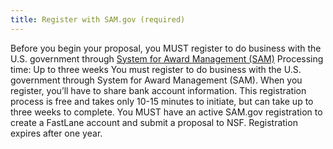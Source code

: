 ```yaml
---
title: Register with SAM.gov (required)
---
```

Before you begin your proposal, you MUST register to do business with the U.S. government through [System for Award Management (SAM)](https://www.sam.gov/portal/SAM/##11#1#1)
Processing time: Up to three weeks
You must register to do business with the U.S. government through System for Award Management (SAM). When you register, you’ll have to share bank account information. This registration process is free and takes only 10-15 minutes to initiate, but can take up to three weeks to complete. You MUST have an active SAM.gov registration to create a FastLane account and submit a proposal to NSF. Registration expires after one year.
